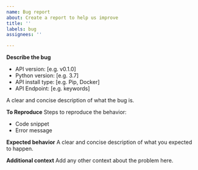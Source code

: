 ```yaml
---
name: Bug report
about: Create a report to help us improve
title: ''
labels: bug
assignees: ''

---
```


**Describe the bug**
 - API version: [e.g. v0.1.0]
 - Python version: [e.g. 3.7]
 - API install type: [e.g. Pip, Docker]
 - API Endpoint: [e.g. keywords]

A clear and concise description of what the bug is.

**To Reproduce**
Steps to reproduce the behavior:
- Code snippet
- Error message

**Expected behavior**
A clear and concise description of what you expected to happen.

**Additional context**
Add any other context about the problem here.
